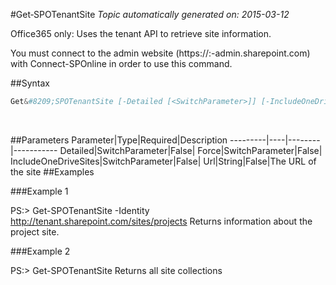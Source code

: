 #Get&#8209;SPOTenantSite
*Topic automatically generated on: 2015-03-12*

Office365 only: Uses the tenant API to retrieve site information.

You must connect to the admin website (https://:<tenant>-admin.sharepoint.com) with Connect-SPOnline in order to use this command. 

##Syntax
```powershell
Get&#8209;SPOTenantSite [-Detailed [<SwitchParameter>]] [-IncludeOneDriveSites [<SwitchParameter>]] [-Force [<SwitchParameter>]] [-Url [<String>]]
```
&nbsp;

##Parameters
Parameter|Type|Required|Description
---------|----|--------|-----------
Detailed|SwitchParameter|False|
Force|SwitchParameter|False|
IncludeOneDriveSites|SwitchParameter|False|
Url|String|False|The URL of the site
##Examples

###Example 1
    
PS:> Get-SPOTenantSite -Identity http://tenant.sharepoint.com/sites/projects
Returns information about the project site.

###Example 2
    
PS:> Get-SPOTenantSite
Returns all site collections
